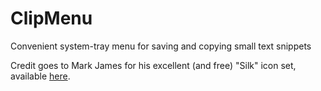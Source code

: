 ClipMenu
========

Convenient system-tray menu for saving and copying small text snippets

Credit goes to Mark James for his excellent (and free) "Silk" icon set, available [here](http://www.famfamfam.com/).
